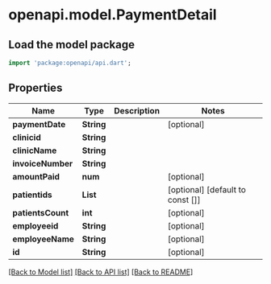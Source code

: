 # openapi.model.PaymentDetail

## Load the model package
```dart
import 'package:openapi/api.dart';
```

## Properties
Name | Type | Description | Notes
------------ | ------------- | ------------- | -------------
**paymentDate** | **String** |  | [optional] 
**clinicid** | **String** |  | 
**clinicName** | **String** |  | 
**invoiceNumber** | **String** |  | 
**amountPaid** | **num** |  | [optional] 
**patientids** | **List<String>** |  | [optional] [default to const []]
**patientsCount** | **int** |  | [optional] 
**employeeid** | **String** |  | [optional] 
**employeeName** | **String** |  | [optional] 
**id** | **String** |  | [optional] 

[[Back to Model list]](../README.md#documentation-for-models) [[Back to API list]](../README.md#documentation-for-api-endpoints) [[Back to README]](../README.md)


